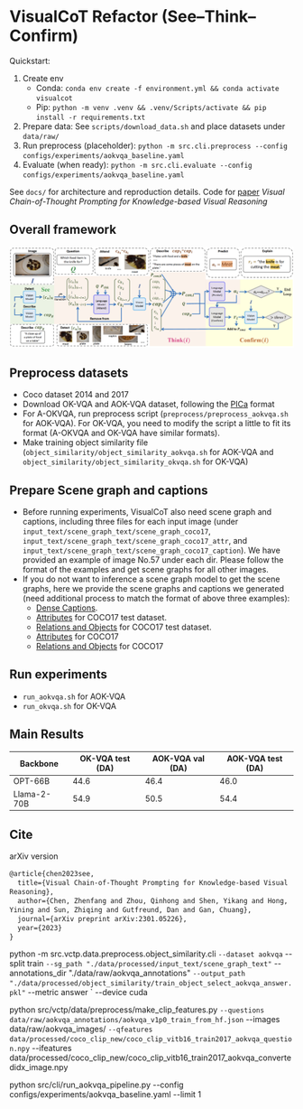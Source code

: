 # VisualCoT Refactor (See–Think–Confirm)

Quickstart:

1. Create env
   - Conda: `conda env create -f environment.yml && conda activate visualcot`
   - Pip: `python -m venv .venv && .venv/Scripts/activate && pip install -r requirements.txt`
2. Prepare data: See `scripts/download_data.sh` and place datasets under `data/raw/`
3. Run preprocess (placeholder): `python -m src.cli.preprocess --config configs/experiments/aokvqa_baseline.yaml`
4. Evaluate (when ready): `python -m src.cli.evaluate --config configs/experiments/aokvqa_baseline.yaml`

See `docs/` for architecture and reproduction details.
Code for [paper](https://arxiv.org/abs/2301.05226) *Visual Chain-of-Thought Prompting for Knowledge-based Visual Reasoning*
## Overall framework
![framework](framework.png)

## Preprocess datasets
* Coco dataset 2014 and 2017
* Download OK-VQA and AOK-VQA dataset, following the [PICa](https://github.com/microsoft/PICa) format
* For A-OKVQA, run preprocess script (`preprocess/preprocess_aokvqa.sh` for AOK-VQA). For OK-VQA, you need to modify the script a little to fit its format (A-OKVQA and OK-VQA have similar formats).
* Make training object similarity file (`object_similarity/object_similarity_aokvqa.sh` for AOK-VQA and `object_similarity/object_similarity_okvqa.sh` for OK-VQA)
## Prepare Scene graph and captions
* Before running experiments, VisualCoT also need scene graph and captions, including three files for each input image (under `input_text/scene_graph_text/scene_graph_coco17`, `input_text/scene_graph_text/scene_graph_coco17_attr`, and `input_text/scene_graph_text/scene_graph_coco17_caption`). We have provided an example of image No.57 under each dir. Please follow the format of the examples and get scene graphs for all other images.
* If you do not want to inference a scene graph model to get the scene graphs, here we provide the scene graphs and captions we generated (need additional process to match the format of above three examples):
  * [Dense Captions](https://umass-my.sharepoint.com/:u:/g/personal/qinhongzhou_umass_edu/ETTHSIaFZt1AnxyZjGDfAhEBIxn1CKM8JIle6rRjFHlLaQ?e=05Bt7N).
  * [Attributes](https://umass-my.sharepoint.com/:u:/g/personal/qinhongzhou_umass_edu/EZh2wLg5CrNIku4nWew40QgB6hwbJiD6jBy5oAxXVYA0zQ?e=TISTYq) for COCO17 test dataset.
  * [Relations and Objects](https://umass-my.sharepoint.com/:u:/g/personal/qinhongzhou_umass_edu/ETf9rj1yrFFJmEkJFGvvCBEBQ1uDz3b6LTSafigANyZcBg?e=15rBIw) for COCO17 test dataset.
  * [Attributes](https://umass-my.sharepoint.com/:u:/g/personal/qinhongzhou_umass_edu/EYNsQp_JD5ZGqmImfz3AWTgBQ3NCPIP9GOGASzLpEXIATQ?e=TD2ToA) for COCO17
  * [Relations and Objects](https://umass-my.sharepoint.com/:u:/g/personal/qinhongzhou_umass_edu/ESSSDHfvXEFMrggmJeuExlEBgCmJar5Ibt17z8yY9ZFgdw?e=cfEisT) for COCO17
## Run experiments
* `run_aokvqa.sh` for AOK-VQA
* `run_okvqa.sh` for OK-VQA
## Main Results
| Backbone    | OK-VQA test (DA) | AOK-VQA val (DA) | AOK-VQA test (DA) |
|-------------|------------------|------------------|-------------------|
| OPT-66B     | 44.6             | 46.4             | 46.0              |
| Llama-2-70B | 54.9             | 50.5             | 54.4              |
## Cite
arXiv version
```
@article{chen2023see,
  title={Visual Chain-of-Thought Prompting for Knowledge-based Visual Reasoning},
  author={Chen, Zhenfang and Zhou, Qinhong and Shen, Yikang and Hong, Yining and Sun, Zhiqing and Gutfreund, Dan and Gan, Chuang},
  journal={arXiv preprint arXiv:2301.05226},
  year={2023}
}
```


python -m src.vctp.data.preprocess.object_similarity.cli `
    --dataset aokvqa `
    --split train `
    --sg_path "./data/processed/input_text/scene_graph_text" `
    --annotations_dir "./data/raw/aokvqa_annotations" `
    --output_path "./data/processed/object_similarity/train_object_select_aokvqa_answer.pkl" `
    --metric answer `
    --device cuda

python src/vctp/data/preprocess/make_clip_features.py `
    --questions data/raw/aokvqa_annotations/aokvqa_v1p0_train_from_hf.json `
    --images data/raw/aokvqa_images/ `
    --qfeatures data/processed/coco_clip_new/coco_clip_vitb16_train2017_aokvqa_question.npy `
    --ifeatures data/processed/coco_clip_new/coco_clip_vitb16_train2017_aokvqa_convertedidx_image.npy

python src/cli/run_aokvqa_pipeline.py --config configs/experiments/aokvqa_baseline.yaml --limit 1